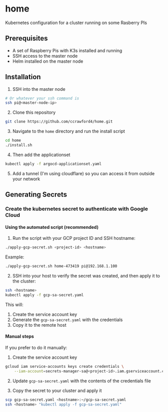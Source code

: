 # home
Kubernetes configuration for a cluster running on some Rasberry PIs

## Prerequisites
- A set of Raspberry Pis with K3s installed and running
- SSH access to the master node
- Helm installed on the master node

## Installation

1. SSH into the master node
```bash
# Or whatever your ssh command is
ssh pi@<master-node-ip>
```

2. Clone this repository

```bash
git clone https://github.com/ccrawford4/home.git
```

3. Navigate to the `home` directory and run the install script

```bash
cd home
./install.sh
```

4. Then add the applicationset

```bash
kubectl apply -f argocd-applicationset.yaml
```

5. Add a tunnel (I'm using cloudflare) so you can access it from outside your network


## Generating Secrets

### Create the kubernetes secret to authenticate with Google Cloud

#### Using the automated script (recommended)

1. Run the script with your GCP project ID and SSH hostname:
```bash
./apply-gcp-secret.sh <project-id> <hostname>
```
Example:
```bash
./apply-gcp-secret.sh home-473419 pi@192.168.1.100
```

2. SSH into your host to verify the secret was created, and then apply it to the cluster:
```bash
ssh <hostname>
kubectl apply -f gcp-sa-secret.yaml
```

This will:
1. Create the service account key
2. Generate the `gcp-sa-secret.yaml` with the credentials
3. Copy it to the remote host

#### Manual steps

If you prefer to do it manually:

1. Create the service account key
```bash
gcloud iam service-accounts keys create credentials \
    --iam-account=secrets-manager-sa@<project-id>.iam.gserviceaccount.com
```

2. Update `gcp-sa-secret.yaml` with the contents of the credentials file

3. Copy the secret to your cluster and apply it
```bash
scp gcp-sa-secret.yaml <hostname>:~/gcp-sa-secret.yaml
ssh <hostname> "kubectl apply -f gcp-sa-secret.yaml"
```
